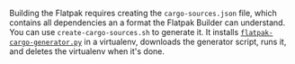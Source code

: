 Building the Flatpak requires creating the `cargo-sources.json` file, which contains all dependencies an a format the Flatpak Builder can understand.
You can use `create-cargo-sources.sh` to generate it.
It installs [`flatpak-cargo-generator.py`](https://github.com/flatpak/flatpak-builder-tools/tree/master/cargo) in a virtualenv, downloads the generator script, runs it, and deletes the virtualenv when it's done.

